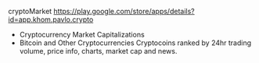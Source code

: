 cryptoMarket
https://play.google.com/store/apps/details?id=app.khom.pavlo.crypto
- Cryptocurrency Market Capitalizations
- Bitcoin and Other Cryptocurrencies
Cryptocoins ranked by 24hr trading volume, price info, charts, market cap and news.
